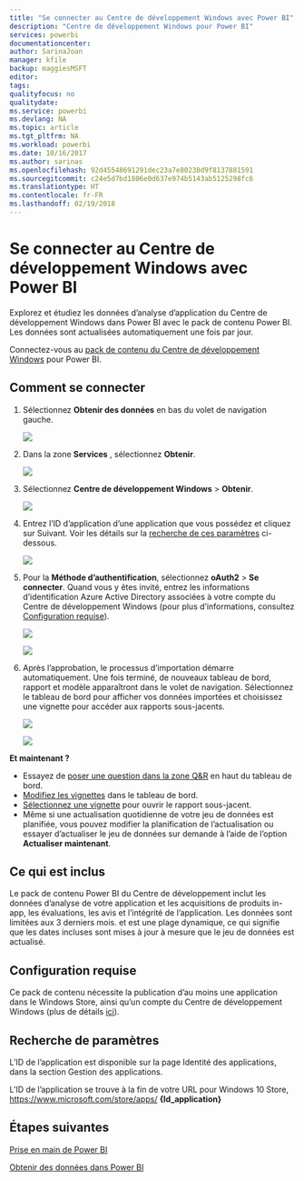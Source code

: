```yaml
---
title: "Se connecter au Centre de développement Windows avec Power BI"
description: "Centre de développement Windows pour Power BI"
services: powerbi
documentationcenter: 
author: SarinaJoan
manager: kfile
backup: maggiesMSFT
editor: 
tags: 
qualityfocus: no
qualitydate: 
ms.service: powerbi
ms.devlang: NA
ms.topic: article
ms.tgt_pltfrm: NA
ms.workload: powerbi
ms.date: 10/16/2017
ms.author: sarinas
ms.openlocfilehash: 92d45548691291dec23a7e80238d9f8137881591
ms.sourcegitcommit: c24e5d7bd1806e0d637e974b5143ab5125298fc6
ms.translationtype: HT
ms.contentlocale: fr-FR
ms.lasthandoff: 02/19/2018
---
```

# <a name="connect-to-windows-dev-center-with-power-bi"></a>Se connecter au Centre de développement Windows avec Power BI
Explorez et étudiez les données d’analyse d’application du Centre de développement Windows dans Power BI avec le pack de contenu Power BI. Les données sont actualisées automatiquement une fois par jour.

Connectez-vous au [pack de contenu du Centre de développement Windows](https://app.powerbi.com/getdata/services/devcenter) pour Power BI.

## <a name="how-to-connect"></a>Comment se connecter
1. Sélectionnez **Obtenir des données** en bas du volet de navigation gauche.
   
   ![](media/service-connect-to-windows-dev-center/getdata.png)
2. Dans la zone **Services** , sélectionnez **Obtenir**.
   
   ![](media/service-connect-to-windows-dev-center/services.png)
3. Sélectionnez **Centre de développement Windows** \>  **Obtenir**.
   
   ![](media/service-connect-to-windows-dev-center/windowsdev.png)
4. Entrez l’ID d’application d’une application que vous possédez et cliquez sur Suivant. Voir les détails sur la [recherche de ces paramètres](#FindingParams) ci-dessous.
   
   ![](media/service-connect-to-windows-dev-center/params.png)
5. Pour la **Méthode d’authentification**, sélectionnez **oAuth2** \> **Se connecter**. Quand vous y êtes invité, entrez les informations d’identification Azure Active Directory associées à votre compte du Centre de développement Windows (pour plus d’informations, consultez [Configuration requise](#Requirements)).
   
    ![](media/service-connect-to-windows-dev-center/creds.png)
   
    ![](media/service-connect-to-windows-dev-center/creds2.png)
6. Après l’approbation, le processus d’importation démarre automatiquement. Une fois terminé, de nouveaux tableau de bord, rapport et modèle apparaîtront dans le volet de navigation. Sélectionnez le tableau de bord pour afficher vos données importées et choisissez une vignette pour accéder aux rapports sous-jacents.
   
    ![](media/service-connect-to-windows-dev-center/dashboard.png)
   
    ![](media/service-connect-to-windows-dev-center/report.png)

**Et maintenant ?**

* Essayez de [poser une question dans la zone Q&R](power-bi-q-and-a.md) en haut du tableau de bord.
* [Modifiez les vignettes](service-dashboard-edit-tile.md) dans le tableau de bord.
* [Sélectionnez une vignette](service-dashboard-tiles.md) pour ouvrir le rapport sous-jacent.
* Même si une actualisation quotidienne de votre jeu de données est planifiée, vous pouvez modifier la planification de l’actualisation ou essayer d’actualiser le jeu de données sur demande à l’aide de l’option **Actualiser maintenant**.

## <a name="whats-included"></a>Ce qui est inclus
Le pack de contenu Power BI du Centre de développement inclut les données d’analyse de votre application et les acquisitions de produits in-app, les évaluations, les avis et l’intégrité de l’application. Les données sont limitées aux 3 derniers mois. et est une plage dynamique, ce qui signifie que les dates incluses sont mises à jour à mesure que le jeu de données est actualisé.

<a name="Requirements"></a>

## <a name="system-requirements"></a>Configuration requise
Ce pack de contenu nécessite la publication d’au moins une application dans le Windows Store, ainsi qu’un compte du Centre de développement Windows (plus de détails [ici](https://msdn.microsoft.com/windows/uwp/publish/manage-account-users)).

<a name="FindingParams"></a>

## <a name="finding-parameters"></a>Recherche de paramètres
L’ID de l’application est disponible sur la page Identité des applications, dans la section Gestion des applications.

L’ID de l’application se trouve à la fin de votre URL pour Windows 10 Store, https://www.microsoft.com/store/apps/ **{Id_application}**

## <a name="next-steps"></a>Étapes suivantes
[Prise en main de Power BI](service-get-started.md)

[Obtenir des données dans Power BI](service-get-data.md)

